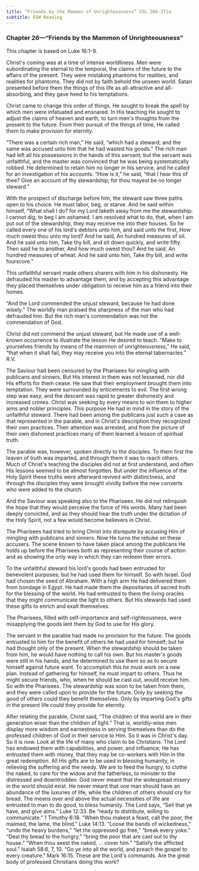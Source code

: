 ```yaml
---
title: “Friends by the Mammon of Unrighteousness” COL 366-371a
subtitle: EGW Reading
---
```


### Chapter 26—“Friends by the Mammon of Unrighteousness”

This chapter is based on Luke 16:1-9.

Christ's coming was at a time of intense worldliness. Men were subordinating the eternal to the temporal, the claims of the future to the affairs of the present. They were mistaking phantoms for realities, and realities for phantoms. They did not by faith behold the unseen world. Satan presented before them the things of this life as all-attractive and all-absorbing, and they gave heed to his temptations.

Christ came to change this order of things. He sought to break the spell by which men were infatuated and ensnared. In His teaching He sought to adjust the claims of heaven and earth, to turn men's thoughts from the present to the future. From their pursuit of the things of time, He called them to make provision for eternity.

“There was a certain rich man,” He said, “which had a steward; and the same was accused unto him that he had wasted his goods.” The rich man had left all his possessions in the hands of this servant; but the servant was unfaithful, and the master was convinced that he was being systematically robbed. He determined to retain him no longer in his service, and he called for an investigation of his accounts. “How is it,” he said, “that I hear this of thee? Give an account of thy stewardship; for thou mayest be no longer steward.”

With the prospect of discharge before him, the steward saw three paths open to his choice. He must labor, beg, or starve. And he said within himself, “What shall I do? for my Lord taketh away from me the stewardship: I cannot dig; to beg I am ashamed. I am resolved what to do, that, when I am put out of the stewardship, they may receive me into their houses. So he called every one of his lord's debtors unto him, and said unto the first, How much owest thou unto my lord? And he said, An hundred measures of oil. And he said unto him, Take thy bill, and sit down quickly, and write fifty. Then said he to another, And how much owest thou? And he said, An hundred measures of wheat. And he said unto him, Take thy bill, and write fourscore.”

This unfaithful servant made others sharers with him in his dishonesty. He defrauded his master to advantage them, and by accepting this advantage they placed themselves under obligation to receive him as a friend into their homes.

“And the Lord commended the unjust steward, because he had done wisely.” The worldly man praised the sharpness of the man who had defrauded him. But the rich man's commendation was not the commendation of God.

Christ did not commend the unjust steward, but He made use of a well-known occurrence to illustrate the lesson He desired to teach. “Make to yourselves friends by means of the mammon of unrighteousness,” He said, “that when it shall fail, they may receive you into the eternal tabernacles.” R.V.

The Saviour had been censured by the Pharisees for mingling with publicans and sinners. But His interest in them was not lessened, nor did His efforts for them cease. He saw that their employment brought them into temptation. They were surrounded by enticements to evil. The first wrong step was easy, and the descent was rapid to greater dishonesty and increased crimes. Christ was seeking by every means to win them to higher aims and nobler principles. This purpose He had in mind in the story of the unfaithful steward. There had been among the publicans just such a case as that represented in the parable, and in Christ's description they recognized their own practices. Their attention was arrested, and from the picture of their own dishonest practices many of them learned a lesson of spiritual truth.

The parable was, however, spoken directly to the disciples. To them first the leaven of truth was imparted, and through them it was to reach others. Much of Christ's teaching the disciples did not at first understand, and often His lessons seemed to be almost forgotten. But under the influence of the Holy Spirit these truths were afterward revived with distinctness, and through the disciples they were brought vividly before the new converts who were added to the church.

And the Saviour was speaking also to the Pharisees. He did not relinquish the hope that they would perceive the force of His words. Many had been deeply convicted, and as they should hear the truth under the dictation of the Holy Spirit, not a few would become believers in Christ.

The Pharisees had tried to bring Christ into disrepute by accusing Him of mingling with publicans and sinners. Now He turns the rebuke on these accusers. The scene known to have taken place among the publicans He holds up before the Pharisees both as representing their course of action and as showing the only way in which they can redeem their errors.

To the unfaithful steward his lord's goods had been entrusted for benevolent purposes; but he had used them for himself. So with Israel. God had chosen the seed of Abraham. With a high arm He had delivered them from bondage in Egypt. He had made them the depositaries of sacred truth for the blessing of the world. He had entrusted to them the living oracles that they might communicate the light to others. But His stewards had used these gifts to enrich and exalt themselves.

The Pharisees, filled with self-importance and self-righteousness, were misapplying the goods lent them by God to use for His glory.

The servant in the parable had made no provision for the future. The goods entrusted to him for the benefit of others he had used for himself; but he had thought only of the present. When the stewardship should be taken from him, he would have nothing to call his own. But his master's goods were still in his hands, and he determined to use them so as to secure himself against future want. To accomplish this he must work on a new plan. Instead of gathering for himself, he must impart to others. Thus he might secure friends, who, when he should be cast out, would receive him. So with the Pharisees. The stewardship was soon to be taken from them, and they were called upon to provide for the future. Only by seeking the good of others could they benefit themselves. Only by imparting God's gifts in the present life could they provide for eternity.

After relating the parable, Christ said, “The children of this world are in their generation wiser than the children of light.” That is, worldly-wise men display more wisdom and earnestness in serving themselves than do the professed children of God in their service to Him. So it was in Christ's day. So it is now. Look at the life of many who claim to be Christians. The Lord has endowed them with capabilities, and power, and influence; He has entrusted them with money, that they may be co-workers with Him in the great redemption. All His gifts are to be used in blessing humanity, in relieving the suffering and the needy. We are to feed the hungry, to clothe the naked, to care for the widow and the fatherless, to minister to the distressed and downtrodden. God never meant that the widespread misery in the world should exist. He never meant that one man should have an abundance of the luxuries of life, while the children of others should cry for bread. The means over and above the actual necessities of life are entrusted to man to do good, to bless humanity. The Lord says, “Sell that ye have, and give alms.” Luke 12:33. Be “ready to distribute, willing to communicate.” 1 Timothy 6:18. “When thou makest a feast, call the poor, the maimed, the lame, the blind.” Luke 14:13. “Loose the bands of wickedness,” “undo the heavy burdens,” “let the oppressed go free,” “break every yoke.” “Deal thy bread to the hungry,” “bring the poor that are cast out to thy house.” “When thou seest the naked, ... cover him.” “Satisfy the afflicted soul.” Isaiah 58:6, 7, 10. “Go ye into all the world, and preach the gospel to every creature.” Mark 16:15. These are the Lord's commands. Are the great body of professed Christians doing this work?